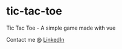 # tic-tac-toe
Tic Tac Toe - A simple game made with vue



Contact me @ [LinkedIn](https://www.linkedin.com/in/suman-shresth)
